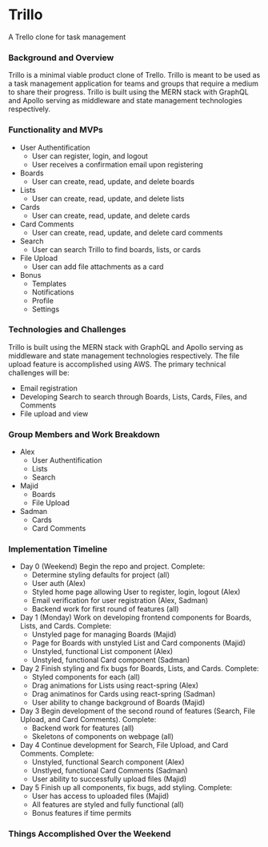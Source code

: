 # Trillo
 A Trello clone for task management
 
 ### Background and Overview
 Trillo is a minimal viable product clone of Trello. Trillo is meant to be used as a task management application for teams and groups that require a medium to share their progress. Trillo is built using the MERN stack with GraphQL and Apollo serving as middleware and state management technologies respectively. 
 
 ### Functionality and MVPs
 * User Authentification
   * User can register, login, and logout
   * User receives a confirmation email upon registering
 * Boards
   * User can create, read, update, and delete boards
 * Lists
   * User can create, read, update, and delete lists
 * Cards
   * User can create, read, update, and delete cards
 * Card Comments
   * User can create, read, update, and delete card comments
 * Search
   * User can search Trillo to find boards, lists, or cards
 * File Upload
   * User can add file attachments as a card
 * Bonus
   * Templates
   * Notifications
   * Profile
   * Settings
   
 ### Technologies and Challenges
  Trillo is built using the MERN stack with GraphQL and Apollo serving as middleware and state management technologies respectively. The file upload feature is accomplished using AWS. The primary technical challenges will be:
 * Email registration
 * Developing Search to search through Boards, Lists, Cards, Files, and Comments
 * File upload and view
  
 ### Group Members and Work Breakdown
 * Alex
   * User Authentification
   * Lists
   * Search
 * Majid
   * Boards
   * File Upload
 * Sadman
   * Cards 
   * Card Comments
  
  ### Implementation Timeline
  * Day 0 (Weekend) Begin the repo and project. Complete:
    * Determine styling defaults for project (all)
    * User auth (Alex)
    * Styled home page allowing User to register, login, logout (Alex)
    * Email verification for user registration (Alex, Sadman) 
    * Backend work for first round of features (all)
  * Day 1 (Monday) Work on developing frontend components for Boards, Lists, and Cards. Complete:
    * Unstyled page for managing Boards (Majid)
    * Page for Boards with unstyled List and Card components (Majid)
    * Unstyled, functional List component (Alex)
    * Unstyled, functional Card component (Sadman)
  * Day 2 Finish styling and fix bugs for Boards, Lists, and Cards. Complete: 
    * Styled components for each (all)
    * Drag animations for Lists using react-spring (Alex)
    * Drag animatinos for Cards using react-spring (Sadman)
    * User ability to change background of Boards (Majid)
  * Day 3 Begin development of the second round of features (Search, File Upload, and Card Comments). Complete: 
    * Backend work for features (all)
    * Skeletons of components on webpage (all)
  * Day 4 Continue development for Search, File Upload, and Card Comments. Complete:
    * Unstyled, functional Search component (Alex)
    * Unstlyed, functional Card Comments (Sadman)
    * User ability to successfully upload files (Majid)
  * Day 5 Finish up all components, fix bugs, add styling. Complete:
    * User has access to uploaded files (Majid)
    * All features are styled and fully functional (all)
    * Bonus features if time permits
  
  
 ### Things Accomplished Over the Weekend
 

